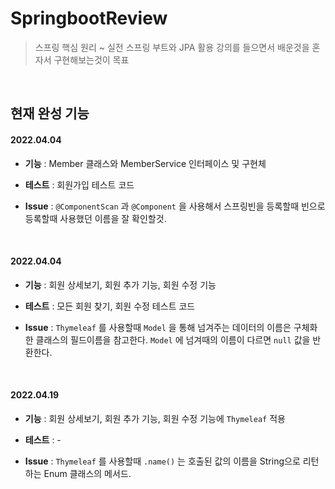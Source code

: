# SpringbootReview

> 스프링 핵심 원리 ~ 실전 스프링 부트와 JPA 활용 강의를 들으면서 배운것을 혼자서 구현해보는것이 목표

<br>

## 현재 완성 기능

#### 2022.04.04

- **기능** : Member 클래스와 MemberService 인터페이스 및 구현체 

- **테스트** : 회원가입 테스트 코드 

- **Issue** : `@ComponentScan` 과 `@Component` 을 사용해서 스프링빈을 등록할때 빈으로 등록할때 사용했던 이름을 잘 확인할것.  

<br>

#### 2022.04.04

- **기능** : 회원 상세보기, 회원 추가 기능, 회원 수정 기능 

- **테스트** : 모든 회원 찾기, 회원 수정 테스트 코드 

- **Issue** : `Thymeleaf` 를 사용할때 `Model` 을 통해 넘겨주는 데이터의 이름은 구체화한 클래스의 필드이름을 참고한다. `Model` 에 넘겨때의 이름이 다르면 `null` 값을 반환한다.

<br>

#### 2022.04.19

- **기능** : 회원 상세보기, 회원 추가 기능, 회원 수정 기능에 `Thymeleaf` 적용

- **테스트** : - 

- **Issue** : `Thymeleaf` 를 사용할때 `.name()` 는 호출된 값의 이름을 String으로 리턴하는 Enum 클래스의 메서드.

<br>
<br>
